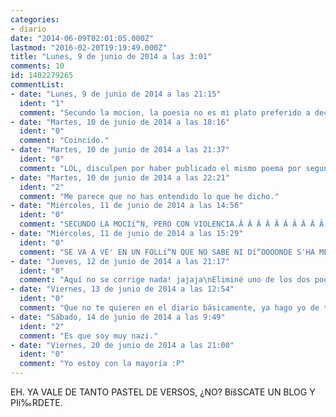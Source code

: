 ```yaml
---
categories:
- diario
date: "2014-06-09T02:01:05.000Z"
lastmod: "2016-02-20T19:19:49.000Z"
title: "Lunes, 9 de junio de 2014 a las 3:01"
comments: 10
id: 1402279265
commentList:
- date: "Lunes, 9 de junio de 2014 a las 21:15"
  ident: "1"
  comment: "Secundo la mocion, la poesia no es mi plato preferido a decir verdad..."
- date: "Martes, 10 de junio de 2014 a las 18:16"
  ident: "0"
  comment: "Coincido."
- date: "Martes, 10 de junio de 2014 a las 21:37"
  ident: "0"
  comment: "LOL, disculpen por haber publicado el mismo poema por segunda vez es que le di recargar a la página y entonces lo volvió a enviar. Deberían corregir eso."
- date: "Martes, 10 de junio de 2014 a las 22:21"
  ident: "2"
  comment: "Me parece que no has entendido lo que he dicho."
- date: "Miércoles, 11 de junio de 2014 a las 14:56"
  ident: "0"
  comment: "SECUNDO LA MOCIí“N, PERO CON VIOLENCIA.Â Â Â Â Â Â Â Â Â Â Â Â Â Â "
- date: "Miércoles, 11 de junio de 2014 a las 15:29"
  ident: "0"
  comment: "SE VA A VE' EN UN FOLLí“N QUE NO SABE NI Dí“OOOONDE S'HA METI'O."
- date: "Jueves, 12 de junio de 2014 a las 21:17"
  ident: "0"
  comment: "Aquí no se corrige nada! jajaja\nEliminé uno de los dos poemas, pero desgraciadamente como dice el autor, no has entendido bien lo que quiso decir. Yo me abstengo."
- date: "Viernes, 13 de junio de 2014 a las 12:54"
  ident: "0"
  comment: "Que no te quieren en el diario básicamente, ya hago yo de traductor si @Chevi se abstiene jajaja"
- date: "Sábado, 14 de junio de 2014 a las 9:49"
  ident: "2"
  comment: "Es que soy muy nazi."
- date: "Viernes, 20 de junio de 2014 a las 21:00"
  ident: "0"
  comment: "Yo estoy con la mayoría :P"
---
```


EH. YA VALE DE TANTO PASTEL DE VERSOS, ¿NO? BíšSCATE UN BLOG Y PIí‰RDETE.